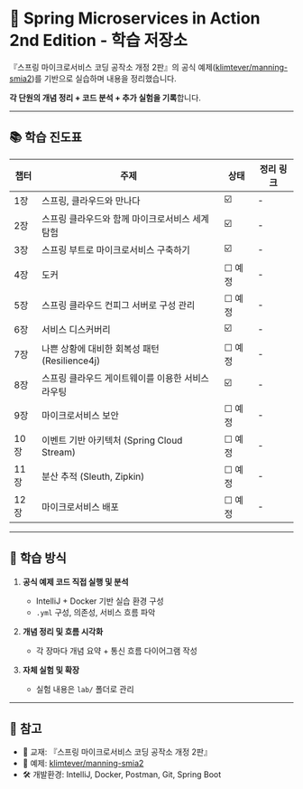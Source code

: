 # 🌱 Spring Microservices in Action 2nd Edition - 학습 저장소

『스프링 마이크로서비스 코딩 공작소 개정 2판』의 공식 예제([klimtever/manning-smia2](https://github.com/klimtever/manning-smia2))를 기반으로 실습하며 내용을 정리했습니다.

 **각 단원의 개념 정리 + 코드 분석 + 추가 실험을 기록**합니다.

---

## 📚 학습 진도표

| 챕터 | 주제 | 상태 | 정리 링크 |
|------|------|------|-----------|
| 1장 | 스프링, 클라우드와 만나다 | ☑️ | - |
| 2장 | 스프링 클라우드와 함께 마이크로서비스 세계 탐험 | ☑️ | - |
| 3장 | 스프링 부트로 마이크로서비스 구축하기 | ☑️ | - |
| 4장 | 도커 | ☐ 예정 | - |
| 5장 | 스프링 클라우드 컨피그 서버로 구성 관리 | ☐ 예정 | - |
| 6장 | 서비스 디스커버리 | ☑️ | - |
| 7장 | 나쁜 상황에 대비한 회복성 패턴 (Resilience4j) | ☐ 예정 | - |
| 8장 | 스프링 클라우드 게이트웨이를 이용한 서비스 라우팅 | ☑️ | - |
| 9장 | 마이크로서비스 보안 | ☐ 예정 | - |
| 10장 | 이벤트 기반 아키텍처 (Spring Cloud Stream) | ☐ 예정 | - |
| 11장 | 분산 추적 (Sleuth, Zipkin) | ☐ 예정 | - |
| 12장 | 마이크로서비스 배포 | ☐ 예정 | - |

---

## 🧠 학습 방식

1. **공식 예제 코드 직접 실행 및 분석**
   - IntelliJ + Docker 기반 실습 환경 구성
   - `.yml` 구성, 의존성, 서비스 흐름 파악

2. **개념 정리 및 흐름 시각화**
   - 각 장마다 개념 요약 + 통신 흐름 다이어그램 작성

3. **자체 실험 및 확장**
   - 실험 내용은 `lab/` 폴더로 관리

---

## 📝 참고

- 📕 교재: 『스프링 마이크로서비스 코딩 공작소 개정 2판』
- 🧪 예제: [klimtever/manning-smia2](https://github.com/klimtever/manning-smia2)
- 🛠 개발환경: IntelliJ, Docker, Postman, Git, Spring Boot
